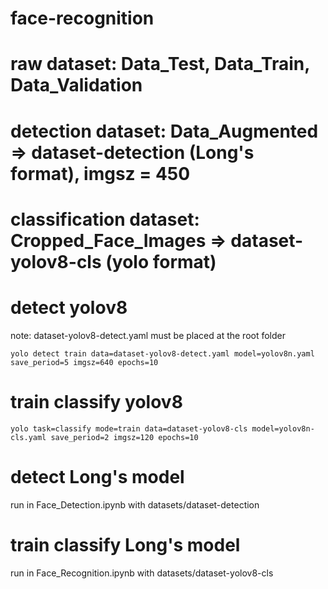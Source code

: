 # face-recognition

# raw dataset: Data_Test, Data_Train, Data_Validation

# detection dataset: Data_Augmented => dataset-detection (Long's format), imgsz = 450

# classification dataset: Cropped_Face_Images => dataset-yolov8-cls (yolo format)

# detect yolov8

note: dataset-yolov8-detect.yaml must be placed at the root folder

`yolo detect train data=dataset-yolov8-detect.yaml model=yolov8n.yaml save_period=5 imgsz=640 epochs=10`

# train classify yolov8

`yolo task=classify mode=train data=dataset-yolov8-cls model=yolov8n-cls.yaml save_period=2 imgsz=120 epochs=10`

# detect Long's model

run in Face_Detection.ipynb with datasets/dataset-detection

# train classify Long's model

run in Face_Recognition.ipynb with datasets/dataset-yolov8-cls
